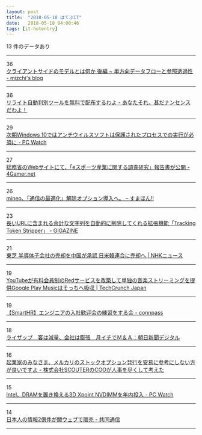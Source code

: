 ```yaml
---
layout: post
title:  "2018-05-18 はてぶIT"
date:   2018-05-18 04:00:46
tags: [it-hotentry]
---
```

13 件のデータあり

<hr><div class="row">
<div class="col-1"><span class="badge badge-pill badge-success h2">36</span></div>
<div class="col-11"><a href='http://mizchi.hatenablog.com/entry/2018/05/17/220431' target='_blank'>クライアントサイドのモデルとは何か 後編 ~ 単方向データフローと参照透過性 - mizchi's blog</a></div>
</div>
<hr>
<div class="row">
<div class="col-1"><span class="badge badge-pill badge-success h2">36</span></div>
<div class="col-11"><a href='http://mecchanikukyu.hatenablog.com/entry/2018/05/16/161146' target='_blank'>リライト自動判別ツールを無料で配布するわよ - あなたそれ、甚だナンセンスだわよ！</a></div>
</div>
<hr>
<div class="row">
<div class="col-1"><span class="badge badge-pill badge-success h2">29</span></div>
<div class="col-11"><a href='https://pc.watch.impress.co.jp/docs/news/1122307.html' target='_blank'>次期Windows 10ではアンチウイルスソフトは保護されたプロセスでの実行が必須に - PC Watch</a></div>
</div>
<hr>
<div class="row">
<div class="col-1"><span class="badge badge-pill badge-success h2">27</span></div>
<div class="col-11"><a href='http://www.4gamer.net/games/999/G999905/20180517094/' target='_blank'>総務省のWebサイトにて，「eスポーツ産業に関する調査研究」報告書が公開 - 4Gamer.net</a></div>
</div>
<hr>
<div class="row">
<div class="col-1"><span class="badge badge-pill badge-success h2">26</span></div>
<div class="col-11"><a href='https://smhn.info/201805-mineo-tuusin-no-saitekika-option' target='_blank'>mineo、「通信の最適化」解除オプション導入へ。 – すまほん!!</a></div>
</div>
<hr>
<div class="row">
<div class="col-1"><span class="badge badge-pill badge-success h2">23</span></div>
<div class="col-11"><a href='https://gigazine.net/news/20180517-tracking-token-stripper/' target='_blank'>長いURLに含まれる余計な文字列を自動的に削除してくれる拡張機能「Tracking Token Stripper」 - GIGAZINE</a></div>
</div>
<hr>
<div class="row">
<div class="col-1"><span class="badge badge-pill badge-success h2">21</span></div>
<div class="col-11"><a href='https://www3.nhk.or.jp/news/html/20180517/k10011442111000.html' target='_blank'>東芝 半導体子会社の売却を中国が承認 日米韓連合に売却へ | NHKニュース</a></div>
</div>
<hr>
<div class="row">
<div class="col-1"><span class="badge badge-pill badge-success h2">19</span></div>
<div class="col-11"><a href='https://jp.techcrunch.com/2018/05/17/2018-05-16-youtube-is-launching-a-standalone-music-streaming-service/' target='_blank'>YouTubeが有料会員制のRedサービスを改築して単独の音楽ストリーミングを提供Google Play Musicはそっちへ吸収 | TechCrunch Japan</a></div>
</div>
<hr>
<div class="row">
<div class="col-1"><span class="badge badge-pill badge-success h2">19</span></div>
<div class="col-11"><a href='https://smarthr.connpass.com/event/88479/' target='_blank'>【SmartHR】エンジニアの入社歓迎会の練習をする会 - connpass</a></div>
</div>
<hr>
<div class="row">
<div class="col-1"><span class="badge badge-pill badge-success h2">18</span></div>
<div class="col-11"><a href='https://www.asahi.com/articles/ASL5H7HCSL5HULFA04Y.html' target='_blank'>ライザップ　客は減量、会社は膨張　月イチでＭ＆Ａ：朝日新聞デジタル</a></div>
</div>
<hr>
<div class="row">
<div class="col-1"><span class="badge badge-pill badge-success h2">16</span></div>
<div class="col-11"><a href='http://reno-coo.hatenablog.jp/entry/2018/05/17/180930' target='_blank'>起業家のみなさま、メルカリのストックオプション発行を安易に参考にしない方が良いですよ - 株式会社SCOUTERのCOOが人事を尽くして考えた</a></div>
</div>
<hr>
<div class="row">
<div class="col-1"><span class="badge badge-pill badge-success h2">15</span></div>
<div class="col-11"><a href='https://pc.watch.impress.co.jp/docs/news/1122322.html' target='_blank'>Intel、DRAMを置き換える3D Xpoint NVDIMMを年内投入 - PC Watch</a></div>
</div>
<hr>
<div class="row">
<div class="col-1"><span class="badge badge-pill badge-success h2">14</span></div>
<div class="col-11"><a href='https://this.kiji.is/369791913831744609' target='_blank'>日本人の情報2億件が闇ウェブで販売 - 共同通信</a></div>
</div>
<hr>
